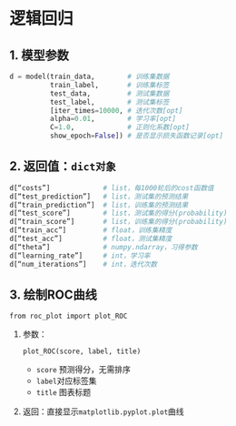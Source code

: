 # 逻辑回归

## 1. 模型参数

```python
d = model(train_data,        # 训练集数据
          train_label,       # 训练集标签
          test_data,         # 测试集数据
          test_label,        # 测试集标签
          [iter_times=10000, # 迭代次数[opt]
          alpha=0.01,        # 学习率[opt]
          C=1.0,             # 正则化系数[opt]
          show_epoch=False]) # 是否显示损失函数记录[opt]
```

## 2. 返回值：`dict对象`

```python
d[“costs”]             # list，每1000轮后的cost函数值          
d[“test_prediction”]   # list，测试集的预测结果
d[“train_prediction”]  # list，训练集的预测结果
d[“test_score”]        # list，测试集的得分(probability)
d[“train_score”]       # list，训练集的得分(probability)
d[“train_acc”]         # float，训练集精度
d[“test_acc”]          # float，测试集精度
d[“theta”]             # numpy.ndarray，习得参数
d[“learning_rate”]     # int，学习率
d[“num_iterations”]    # int，迭代次数
```

## 3. 绘制ROC曲线

`from roc_plot import plot_ROC`

1. 参数：

   `plot_ROC(score, label, title)`

   - `score` 预测得分，无需排序
   - `label`对应标签集
   - `title` 图表标题

2. 返回：直接显示`matplotlib.pyplot.plot`曲线




